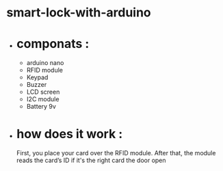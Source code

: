 # smart-lock-with-arduino
<p></p>
<ul>
<li><h1>componats : </h1></li>
<ul>
    <li>arduino nano</li>
    <li>RFID module</li>
    <li>Keypad</li>
    <liServo motor</li>
    <li>Buzzer</li>
    <li>LCD screen</li>
    <li>I2C module</li>
    <li>Battery 9v</li>
</ul>
<li><h1>how does it work : </h1></li>
<p>First, you place your card over the RFID module. After that, the module reads the card’s ID if it's the right card the door open</p>
</ul>
